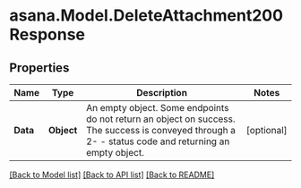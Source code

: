 
# asana.Model.DeleteAttachment200Response

## Properties

Name | Type | Description | Notes
------------ | ------------- | ------------- | -------------
**Data** | **Object** | An empty object. Some endpoints do not return an object on success. The success is conveyed through a 2- - status code and returning an empty object. | [optional] 

[[Back to Model list]](../README.md#documentation-for-models)
[[Back to API list]](../README.md#documentation-for-api-endpoints)
[[Back to README]](../README.md)

